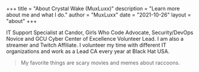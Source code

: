 +++
title = "About Crystal Wake (MuxLuxx)"
description = "Learn more about me and what I do."
author = "MuxLuxx"
date = "2021-10-26"
layout = "about"
+++
 
IT Support Specialist at Candor, Girls Who Code Advocate, Security/DevOps Novice and GCU Cyber Center of Excellence Volunteer Lead. I am also a streamer and Twitch Affiliate. I volunteer my time with different IT organizations and work as a Lead CA every year at Black Hat USA. 

> My favorite things are scary movies and memes about raccoons. 